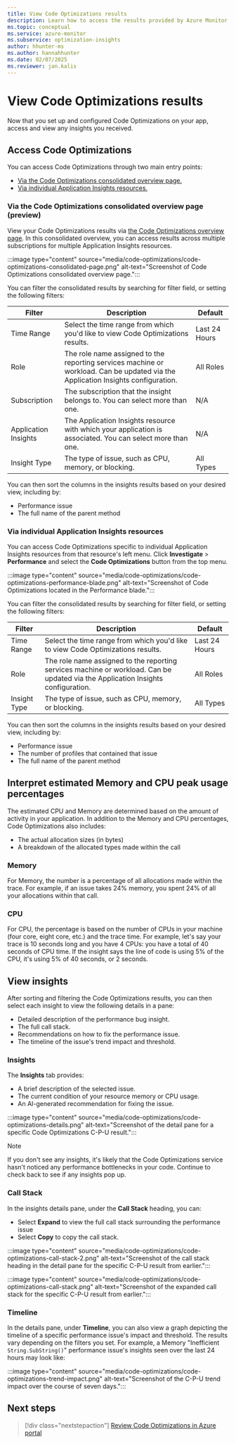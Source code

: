 ```yaml
---
title: View Code Optimizations results
description: Learn how to access the results provided by Azure Monitor's Code Optimizations feature.
ms.topic: conceptual
ms.service: azure-monitor
ms.subservice: optimization-insights
author: hhunter-ms
ms.author: hannahhunter
ms.date: 02/07/2025
ms.reviewer: jan.kalis
---
```


# View Code Optimizations results

Now that you set up and configured Code Optimizations on your app, access and view any insights you received. 

## Access Code Optimizations

You can access Code Optimizations through two main entry points:

* [Via the Code Optimizations consolidated overview page.](#via-the-code-optimizations-consolidated-overview-page-preview)
* [Via individual Application Insights resources.](#via-individual-application-insights-resources)

### Via the Code Optimizations consolidated overview page (preview)

View your Code Optimizations results via [the Code Optimizations overview page](https://aka.ms/codeoptimizations). In this consolidated overview, you can access results across multiple subscriptions for multiple Application Insights resources. 

:::image type="content" source="media/code-optimizations/code-optimizations-consolidated-page.png" alt-text="Screenshot of Code Optimizations consolidated overview page.":::

You can filter the consolidated results by searching for filter field, or setting the following filters:

| Filter               | Description                                                                                                                      | Default       |
|----------------------|----------------------------------------------------------------------------------------------------------------------------------|---------------|
| Time Range           | Select the time range from which you'd like to view Code Optimizations results.                                                  | Last 24 Hours |
| Role                 | The role name assigned to the reporting services machine or workload. Can be updated via the Application Insights configuration. | All Roles     |
| Subscription         | The subscription that the insight belongs to. You can select more than one.                                                      | N/A           |
| Application Insights | The Application Insights resource with which your application is associated. You can select more than one.                       | N/A           |
| Insight Type         | The type of issue, such as CPU, memory, or blocking.                                                                             | All Types     |

You can then sort the columns in the insights results based on your desired view, including by:

* Performance issue
* The full name of the parent method

### Via individual Application Insights resources

You can access Code Optimizations specific to individual Application Insights resources from that resource's left menu. Click **Investigate** > **Performance** and select the **Code Optimizations** button from the top menu.

:::image type="content" source="media/code-optimizations/code-optimizations-performance-blade.png" alt-text="Screenshot of Code Optimizations located in the Performance blade.":::

You can filter the consolidated results by searching for filter field, or setting the following filters:

| Filter       | Description                                                                                                                      | Default       |
|--------------|----------------------------------------------------------------------------------------------------------------------------------|---------------|
| Time Range   | Select the time range from which you'd like to view Code Optimizations results.                                                  | Last 24 Hours |
| Role         | The role name assigned to the reporting services machine or workload. Can be updated via the Application Insights configuration. | All Roles     |
| Insight Type | The type of issue, such as CPU, memory, or blocking.                                                                             | All Types     |

You can then sort the columns in the insights results based on your desired view, including by:

* Performance issue
* The number of profiles that contained that issue
* The full name of the parent method

## Interpret estimated Memory and CPU peak usage percentages

The estimated CPU and Memory are determined based on the amount of activity in your application. In addition to the Memory and CPU percentages, Code Optimizations also includes:

* The actual allocation sizes (in bytes)
* A breakdown of the allocated types made within the call

### Memory

For Memory, the number is a percentage of all allocations made within the trace. For example, if an issue takes 24% memory, you spent 24% of all your allocations within that call.

### CPU

For CPU, the percentage is based on the number of CPUs in your machine (four core, eight core, etc.) and the trace time. For example, let's say your trace is 10 seconds long and you have 4 CPUs: you have a total of 40 seconds of CPU time. If the insight says the line of code is using 5% of the CPU, it's using 5% of 40 seconds, or 2 seconds.

## View insights

After sorting and filtering the Code Optimizations results, you can then select each insight to view the following details in a pane:

* Detailed description of the performance bug insight.
* The full call stack.
* Recommendations on how to fix the performance issue.
* The timeline of the issue's trend impact and threshold.

### Insights

The **Insights** tab provides:

* A brief description of the selected issue. 
* The current condition of your resource memory or CPU usage. 
* An AI-generated recommendation for fixing the issue. 

:::image type="content" source="media/code-optimizations/code-optimizations-details.png" alt-text="Screenshot of the detail pane for a specific Code Optimizations C-P-U result.":::

> [!NOTE]
> If you don't see any insights, it's likely that the Code Optimizations service hasn't noticed any performance bottlenecks in your code. Continue to check back to see if any insights pop up. 

### Call Stack

In the insights details pane, under the **Call Stack** heading, you can:

* Select **Expand** to view the full call stack surrounding the performance issue
* Select **Copy** to copy the call stack.

:::image type="content" source="media/code-optimizations/code-optimizations-call-stack-2.png" alt-text="Screenshot of the call stack heading in the detail pane for the specific C-P-U result from earlier.":::

:::image type="content" source="media/code-optimizations/code-optimizations-call-stack.png" alt-text="Screenshot of the expanded call stack for the specific C-P-U result from earlier.":::

### Timeline

In the details pane, under **Timeline**, you can also view a graph depicting the timeline of a specific performance issue's impact and threshold. The results vary depending on the filters you set. For example, a Memory "Inefficient `String.SubString()`" performance issue's insights seen over the last 24 hours may look like:

:::image type="content" source="media/code-optimizations/code-optimizations-trend-impact.png" alt-text="Screenshot of the C-P-U trend impact over the course of seven days.":::

## Next steps

> [!div class="nextstepaction"]
> [Review Code Optimizations in Azure portal](https://aka.ms/codeoptimizations)
